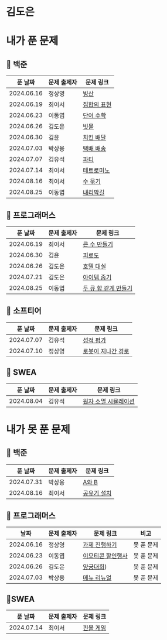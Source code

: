 # 김도은

# 내가 푼 문제

## 🎈 백준
| 푼 날짜 | 문제 출제자 | 문제 링크 | 
|--------|------|----------|
| 2024.06.16 | 정상영 | [빙산](https://www.acmicpc.net/problem/2573) |
| 2024.06.19 | 최이서 | [집합의 표현](https://www.acmicpc.net/problem/1717) |
| 2024.06.23 | 이동엽 | [단어 수학](https://www.acmicpc.net/problem/1339) |
| 2024.06.26 | 김도은 | [빗물](https://www.acmicpc.net/problem/14719) |
| 2024.06.30 | 김윤 | [치킨 배달](https://www.acmicpc.net/problem/15686) |
| 2024.07.03 | 박상용 | [택배 배송](https://www.acmicpc.net/problem/5972) |
| 2024.07.07 | 김유석 | [파티](https://www.acmicpc.net/problem/1238) |
| 2024.07.14 | 최이서 | [테트로미노](https://www.acmicpc.net/problem/14500) |
| 2024.08.16 | 최이서 | [수 묶기](https://www.acmicpc.net/problem/1744) |
| 2024.08.25 | 이동엽 | [내리막길](https://www.acmicpc.net/problem/1520) |

## 🎀 프로그래머스

| 푼 날짜 | 문제 출제자 | 문제 링크 | 
|--------|------|----------|
| 2024.06.19 | 최이서 | [큰 수 만들기](https://school.programmers.co.kr/learn/courses/30/lessons/42883) |
| 2024.06.30 | 김윤 | [피로도](https://school.programmers.co.kr/learn/courses/30/lessons/87946) |
| 2024.06.26 | 김도은 | [호텔 대실](https://school.programmers.co.kr/learn/courses/30/lessons/155651) |
| 2024.07.21 | 김도은 | [아이템 줍기](https://school.programmers.co.kr/learn/courses/30/lessons/87694) |
| 2024.08.25 | 이동엽 | [두 큐 합 같게 만들기](https://school.programmers.co.kr/learn/courses/30/lessons/118667) |

## 🚗 소프티어

| 푼 날짜 | 문제 출제자 | 문제 링크 | 
|--------|------|----------|
| 2024.07.07 | 김유석 | [성적 평가](https://softeer.ai/practice/6250) |
| 2024.07.10 | 정상영 | [로봇이 지나간 경로](https://softeer.ai/practice/6275) |

## 💎 SWEA
| 푼 날짜 | 문제 출제자 | 문제 링크 | 
|--------|------|----------|
| 2024.08.04 | 김유석 | [원자 소멸 시뮬레이션](https://swexpertacademy.com/main/code/problem/problemDetail.do?contestProbId=AWXRFInKex8DFAUo&categoryId=AWXRFInKex8DFAUo&categoryType=CODE&problemTitle=SW&orderBy=FIRST_REG_DATETIME&selectCodeLang=ALL&select-1=&pageSize=10&pageIndex=1) |

# 내가 못 푼 문제

## 🎈 백준
| 푼 날짜 | 문제 출제자 | 문제 링크 | 
|--------|------|----------|
| 2024.07.31 | 박상용 | [A와 B](https://www.acmicpc.net/problem/12904) |
| 2024.08.16 | 최이서 | [공유기 설치](https://www.acmicpc.net/problem/2110) |

## 🎀 프로그래머스

| 날짜 | 문제 출제자 | 문제 링크 | 비고 |
|--------|------|----------|-----|
| 2024.06.16 | 정상영 | [과제 진행하기](https://school.programmers.co.kr/learn/courses/30/lessons/176962) | 못 푼 문제 |
| 2024.06.23 | 이동엽 | [이모티콘 할인행사](https://school.programmers.co.kr/learn/courses/30/lessons/150368) | 못 푼 문제 |
| 2024.06.26 | 김도은 | [양궁대회](https://school.programmers.co.kr/learn/courses/30/lessons/92342)) | 못 푼 문제 |
| 2024.07.03 | 박상용 | [메뉴 리뉴얼](https://school.programmers.co.kr/learn/courses/30/lessons/72411?language=java) |  못 푼 문제 |

## 💎SWEA
| 푼 날짜 | 문제 출제자 | 문제 링크 | 
|--------|------|----------|
| 2024.07.14 | 최이서 | [핀볼 게임](https://swexpertacademy.com/main/code/problem/problemDetail.do?contestProbId=AWXRF8s6ezEDFAUo#none) |


